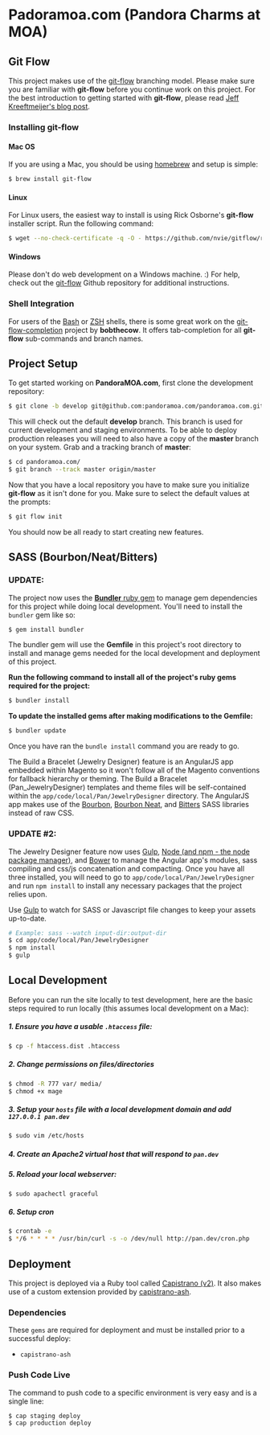 # Padoramoa.com (Pandora Charms at MOA)

## Git Flow

This project makes use of the [git-flow](http://nvie.com/posts/a-successful-git-branching-model/) branching model. Please make sure you are familiar with __git-flow__ before you continue work on this project. For the best introduction to getting started with __git-flow__, please read [Jeff Kreeftmeijer's blog post](http://jeffkreeftmeijer.com/2010/why-arent-you-using-git-flow/).

### Installing git-flow

#### Mac OS

If you are using a Mac, you should be using [homebrew](http://github.com/mxcl/homebrew) and setup is simple:

```bash
$ brew install git-flow
```

#### Linux

For Linux users, the easiest way to install is using Rick Osborne's __git-flow__ installer script. Run the following command:

```bash
$ wget --no-check-certificate -q -O - https://github.com/nvie/gitflow/raw/develop/contrib/gitflow-installer.sh | sudo bash
```

#### Windows

Please don't do web development on a Windows machine. :)
For help, check out the [git-flow](https://github.com/nvie/gitflow) Github repository for additional instructions.

### Shell Integration

For users of the [Bash](http://www.gnu.org/software/bash/) or [ZSH](http://www.zsh.org/) shells, there is some great work on the [git-flow-completion](http://github.com/bobthecow/git-flow-completion) project by __bobthecow__. It offers tab-completion for all __git-flow__ sub-commands and branch names.

## Project Setup

To get started working on __PandoraMOA.com__, first clone the development repository:

```bash
$ git clone -b develop git@github.com:pandoramoa.com/pandoramoa.com.git
```

This will check out the default __develop__ branch. This branch is used for current development and staging environments. To be able to deploy production releases you will need to also have a copy of the __master__ branch on your system. Grab and a tracking branch of __master__:

```bash
$ cd pandoramoa.com/
$ git branch --track master origin/master
```

Now that you have a local repository you have to make sure you initialize __git-flow__ as it isn't done for you. Make sure to select the default values at the prompts:

```bash
$ git flow init
```

You should now be all ready to start creating new features.

## SASS (Bourbon/Neat/Bitters)

### UPDATE:

The project now uses the [**Bundler** ruby gem](http://bundler.io/) to manage gem dependencies for this project while doing local development. You'll need to install the `bundler` gem like so:

```bash
$ gem install bundler
```

The bundler gem will use the **Gemfile** in this project's root directory to install and manage gems needed for the local development and deployment of this project.

**Run the following command to install all of the project's ruby gems required for the project:**

```bash
$ bundler install
```

**To update the installed gems after making modifications to the Gemfile:**

```bash
$ bundler update
```

Once you have ran the `bundle install` command you are ready to go.

The Build a Bracelet (Jewelry Designer) feature is an AngularJS app embedded within Magento so it won't follow all of the Magento conventions for fallback hierarchy or theming. The Build a Bracelet (Pan_JewelryDesigner) templates and theme files will be self-contained within the `app/code/local/Pan/JewelryDesigner` directory. The AngularJS app makes use of the [Bourbon](http://bourbon.io/), [Bourbon Neat](http://neat.bourbon.io/), and [Bitters](http://bitters.bourbon.io/) SASS libraries instead of raw CSS.

### UPDATE #2:

The Jewelry Designer feature now uses [Gulp](http://gulpjs.com/), [Node (and npm - the node package manager)](https://github.com/joyent/node/wiki/Installing-Node.js-via-package-manager), and [Bower](http://bower.io/) to manage the Angular app's modules, sass compiling and css/js concatenation and compacting. Once you have all three installed, you will need to go to `app/code/local/Pan/JewelryDesigner` and run `npm install` to install any necessary packages that the project relies upon.

Use [Gulp](http://gulpjs.com) to watch for SASS or Javascript file changes to keep your assets up-to-date.

```bash
# Example: sass --watch input-dir:output-dir
$ cd app/code/local/Pan/JewelryDesigner
$ npm install
$ gulp
```


## Local Development

Before you can run the site locally to test development, here are the basic steps required to run locally (this assumes local development on a Mac):

##### 1. Ensure you have a usable `.htaccess` file:

```bash
$ cp -f htaccess.dist .htaccess
```

##### 2. Change permissions on files/directories

```bash
$ chmod -R 777 var/ media/
$ chmod +x mage
```

##### 3. Setup your `hosts` file with a local development domain and add `127.0.0.1 pan.dev`

```bash
$ sudo vim /etc/hosts
```

##### 4. Create an Apache2 virtual host that will respond to `pan.dev`
##### 5. Reload your local webserver:

```bash
$ sudo apachectl graceful
```

##### 6. Setup cron

```bash
$ crontab -e
$ */6 * * * * /usr/bin/curl -s -o /dev/null http://pan.dev/cron.php
```

## Deployment

This project is deployed via a Ruby tool called [Capistrano (v2)](https://github.com/capistrano/capistrano). It also makes use of a custom extension provided by [capistrano-ash](https://github.com/augustash/capistrano-ash).

### Dependencies

These `gems` are required for deployment and must be installed prior to a successful deploy:

+ `capistrano-ash`

### Push Code Live

The command to push code to a specific environment is very easy and is a single line:

```bash
$ cap staging deploy
$ cap production deploy
```
